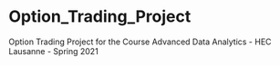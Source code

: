 # Option_Trading_Project
Option Trading Project for the Course Advanced Data Analytics - HEC Lausanne - Spring 2021
